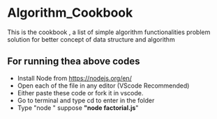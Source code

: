 # Algorithm_Cookbook
This is the cookbook , a list of simple algorithm functionalities problem solution for better concept of data structure and algorithm

##  For running thea above codes

* Install Node from https://nodejs.org/en/
* Open each of the file in any editor (VScode Recommended)
* Either paste these code or fork it in vscode.
* Go to terminal and type cd <foldername> to enter in the folder
* Type "node <filename>" suppose **"node factorial.js**"

